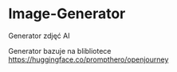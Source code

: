 # Image-Generator
Generator zdjęć AI

Generator bazuje na blibliotece 
https://huggingface.co/prompthero/openjourney
